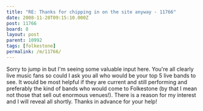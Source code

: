 ```yaml
---
title: "RE: Thanks for chipping in on the site anyway - 11766"
date: 2008-11-28T09:15:10.000Z
post: 11766
board: 8
layout: post
parent: 10992
tags: [folkestone]
permalink: /m/11766/
---
```

Sorry to jump in but I'm seeing some valuable input here. You're all clearly live music fans so could I ask you all who would be your top 5 live bands to see. It would be most helpful if they are current and still performing and preferably the kind of bands who would come to Folkestone (by that I mean not those that sell out enormous venues!).
There is a reason for my interest and I will reveal all shortly. 
Thanks in advance for your help!

